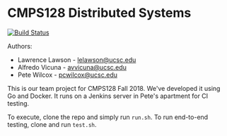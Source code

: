 # CMPS128 Distributed Systems

[![Build Status](https://jenkins.pcwilcox.com/job/CMPS%20128%20Fall%2018/job/cmps128fall18hw/job/master/badge/icon?style=plastic)](https://jenkins.pcwilcox.com/job/CMPS%20128%20Fall%2018/job/cmps128fall18hw/job/master/) 

Authors:
 * Lawrence Lawson - lelawson@ucsc.edu
 * Alfredo Vicuna  - avvicuna@ucsc.edu
 * Pete Wilcox     - pcwilcox@ucsc.edu

This is our team project for CMPS128 Fall 2018. We've developed it using Go and Docker. It runs on a Jenkins server in Pete's apartment for CI testing.

To execute, clone the repo and simply run `run.sh`. To run end-to-end testing, clone and run `test.sh`.
